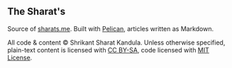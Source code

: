 ## The Sharat's

Source of [sharats.me](https://sharats.me). Built with [Pelican](https://docs.getpelican.com/en/latest/), articles written as Markdown.

All code & content &copy; Shrikant Sharat Kandula. Unless otherwise specified, plain-text content is licensed with [CC BY-SA](https://sharats.me/licenses/cc-by/), code licensed with [MIT License](https://sharats.me/licenses/mit/).
